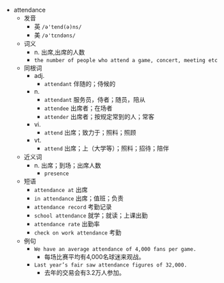 - attendance
  - 发音
    - 英 `/ə'tend(ə)ns/`
    - 美 `/ə'tɛndəns/`
  - 词义
    - n. 出席,出席的人数
    - `the number of people who attend a game, concert, meeting etc`
  - 同根词
    - adj.
      - `attendant` 伴随的；侍候的
    - n.
      - `attendant` 服务员，侍者；随员，陪从
      - `attendee` 出席者；在场者
      - `attender` 出席者；按规定常到的人；常客
    - vi.
      - `attend` 出席；致力于；照料；照顾
    - vt.
      - `attend` 出席；上（大学等）；照料；招待；陪伴
  - 近义词
    - n. 出席；到场；出席人数
      - `presence`
  - 短语
    - `attendance at` 出席 
    - `in attendance` 出席；值班；负责 
    - `attendance record` 考勤记录 
    - `school attendance` 就学；就读；上课出勤 
    - `attendance rate` 出勤率 
    - `check on work attendance` 考勤 
  - 例句
    - `We have an average attendance of 4,000 fans per game.`
      - 每场比赛平均有4,000名球迷来观战。
    - `Last year’s fair saw attendance figures of 32,000.`
      - 去年的交易会有3.2万人参加。

